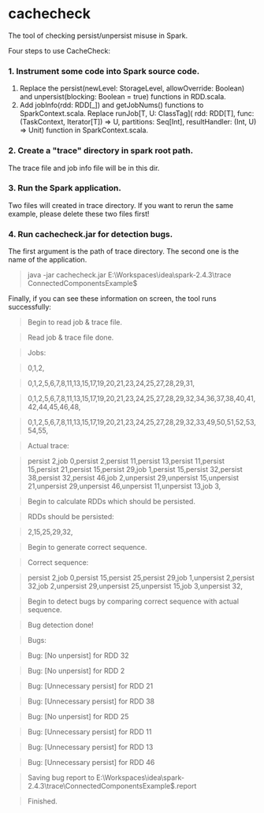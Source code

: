 # cachecheck

The tool of checking persist/unpersist misuse in Spark.

Four steps to use CacheCheck:

### 1. Instrument some code into Spark source code.
1. Replace the persist(newLevel: StorageLevel, allowOverride: Boolean) and unpersist(blocking: Boolean = true) functions in RDD.scala.
2. Add jobInfo(rdd: RDD[_]) and getJobNums() functions to SparkContext.scala. Replace 
    runJob[T, U: ClassTag](
      rdd: RDD[T],
      func: (TaskContext, Iterator[T]) => U,
      partitions: Seq[Int],
      resultHandler: (Int, U) => Unit)
    function in SparkContext.scala.

### 2. Create a "trace" directory in spark root path. 
The trace file and job info file will be in this dir.

### 3. Run the Spark application. 
Two files will created in trace directory. 
If you want to rerun the same example, please delete these two files first!

### 4. Run cachecheck.jar for detection bugs.
The first argument is the path of trace directory. The second one is the name of the application.
>java -jar cachecheck.jar E:\\Workspaces\\idea\\spark-2.4.3\\trace ConnectedComponentsExample$

Finally, if you can see these information on screen, the tool runs successfully:

>Begin to read job & trace file.

>Read job & trace file done.

>Jobs:

>0,1,2,

>0,1,2,5,6,7,8,11,13,15,17,19,20,21,23,24,25,27,28,29,31,

>0,1,2,5,6,7,8,11,13,15,17,19,20,21,23,24,25,27,28,29,32,34,36,37,38,40,41,42,44,45,46,48,

>0,1,2,5,6,7,8,11,13,15,17,19,20,21,23,24,25,27,28,29,32,33,49,50,51,52,53,54,55,

>Actual trace:

>persist 2,job 0,persist 2,persist 11,persist 13,persist 11,persist 15,persist 21,persist 15,persist 29,job 1,persist 15,persist 32,persist 38,persist 32,persist 46,job 2,unpersist 29,unpersist 15,unpersist 21,unpersist 29,unpersist 46,unpersist 11,unpersist 13,job 3,

>Begin to calculate RDDs which should be persisted.

>RDDs should be persisted:

>2,15,25,29,32,

>Begin to generate correct sequence.

>Correct sequence:

>persist 2,job 0,persist 15,persist 25,persist 29,job 1,unpersist 2,persist 32,job 2,unpersist 29,unpersist 25,unpersist 15,job 3,unpersist 32,

>Begin to detect bugs by comparing correct sequence with actual sequence.

>Bug detection done!

>Bugs:

>Bug: [No unpersist] for RDD 32

>Bug: [No unpersist] for RDD 2

>Bug: [Unnecessary persist] for RDD 21

>Bug: [Unnecessary persist] for RDD 38

>Bug: [No unpersist] for RDD 25

>Bug: [Unnecessary persist] for RDD 11

>Bug: [Unnecessary persist] for RDD 13

>Bug: [Unnecessary persist] for RDD 46

>Saving bug report to E:\\Workspaces\\idea\\spark-2.4.3\\trace\ConnectedComponentsExample$.report

>Finished.